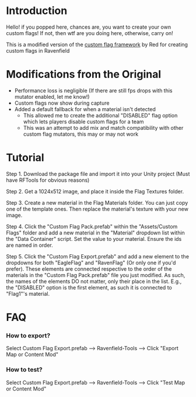 # Introduction
Hello! if you popped here, chances are, you want to create your own custom flags! If not, then wtf are you doing here, otherwise, carry on!

This is a modified version of the [custom flag framework](https://steamcommunity.com/sharedfiles/filedetails/?id=2797568530) by Red for creating custom flags in Ravenfield

# Modifications from the Original
- Performance loss is negligible (If there are still fps drops with this mutator enabled, let me know!)
- Custom flags now show during capture
- Added a default fallback for when a material isn't detected
  - This allowed me to create the additional "DISABLED" flag option which lets players disable custom flags for a team
  - This was an attempt to add mix and match compatibility with other custom flag mutators, this may or may not work

# Tutorial
Step 1. Download the package file and import it into your Unity project (Must have RFTools for obvious reasons)

Step 2. Get a 1024x512 image, and place it inside the Flag Textures folder.

Step 3. Create a new material in the Flag Materials folder. You can just copy one of the template ones. Then replace the material's texture with your new image.

Step 4. Click the "Custom Flag Pack.prefab" within the "Assets/Custom Flags" folder and add a new material in the "Material" dropdown list within the "Data Container" script. Set the value to your material. Ensure the ids are named in order.

Step 5. Click the "Custom Flag Export.prefab" and add a new element to the dropdowns for both "EagleFlag" and "RavenFlag" (Or only one if you'd prefer). These elements are connected respective to the order of the materials in the "Custom Flag Pack.prefab" file you just modified. As such, the names of the elements DO not matter, only their place in the list. E.g., the "DISABLED" option is the first element, as such it is connected to "Flag1"'s material.

# FAQ
### How to export?

Select Custom Flag Export.prefab --> Ravenfield-Tools --> Click "Export Map or Content Mod"

### How to test?

Select Custom Flag Export.prefab --> Ravenfield-Tools --> Click "Test Map or Content Mod"